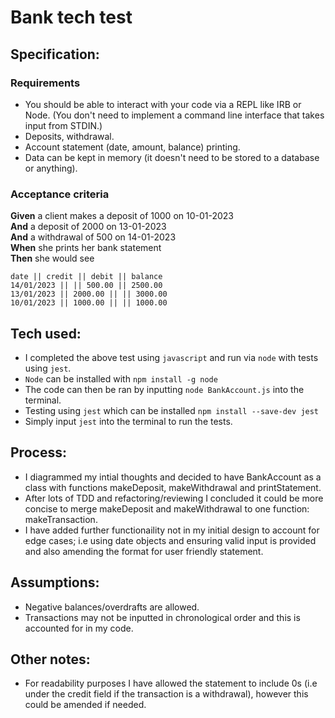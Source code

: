 # Bank tech test

## Specification:

### Requirements

* You should be able to interact with your code via a REPL like IRB or Node.  (You don't need to implement a command line interface that takes input from STDIN.)
* Deposits, withdrawal.
* Account statement (date, amount, balance) printing.
* Data can be kept in memory (it doesn't need to be stored to a database or anything).

### Acceptance criteria

**Given** a client makes a deposit of 1000 on 10-01-2023  
**And** a deposit of 2000 on 13-01-2023  
**And** a withdrawal of 500 on 14-01-2023  
**When** she prints her bank statement  
**Then** she would see

```
date || credit || debit || balance
14/01/2023 || || 500.00 || 2500.00
13/01/2023 || 2000.00 || || 3000.00
10/01/2023 || 1000.00 || || 1000.00
```

## Tech used:
* I completed the above test using `javascript` and run via `node` with tests using `jest`.
* `Node` can be installed with `npm install -g node` 
* The code can then be ran by inputting `node BankAccount.js` into the terminal.
* Testing using `jest` which can be installed `npm install --save-dev jest`
* Simply input `jest` into the terminal to run the tests.

## Process:
* I diagrammed my intial thoughts and decided to have BankAccount as a class with functions makeDeposit, makeWithdrawal and printStatement. 
* After lots of TDD and refactoring/reviewing I concluded it could be more concise to merge makeDeposit and makeWithdrawal to one function: makeTransaction.
* I have added further functionaility not in my initial design to account for edge cases; i.e using date objects and ensuring valid input is provided and also amending the format for user friendly statement.

## Assumptions:
* Negative balances/overdrafts are allowed.
* Transactions may not be inputted in chronological order and this is accounted for in my code.

## Other notes:
* For readability purposes I have allowed the statement to include 0s (i.e under the credit field if the transaction is a withdrawal), however this could be amended if needed.